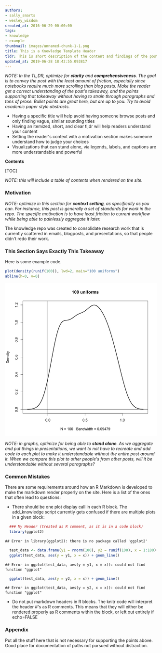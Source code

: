 ```yaml
---
authors:
- sally_smarts
- wesley_wisdom
created_at: 2016-06-29 00:00:00
tags:
- knowledge
- example
thumbnail: images/unnamed-chunk-1-1.png
title: This is a Knowledge Template Header
tldr: This is short description of the content and findings of the post.
updated_at: 2019-06-28 18:42:55.093817
---
```


_NOTE: In the TL,DR, optimize for **clarity** and **comprehensiveness**. The goal is to convey the post with the least amount of friction, especially since notebooks require much more scrolling than blog posts. Make the reader get a correct understanding of the post's takeaway, and the points supporting that takeaway without having to strain through paragraphs and tons of prose. Bullet points are great here, but are up to you. Try to avoid academic paper style abstracts._

* Having a specific title will help avoid having someone browse posts and only finding vague, similar sounding titles
* Having an itemized, short, and clear tl,dr will help readers understand your content
* Setting the reader's context with a motivation section makes someone understand how to judge your choices
* Visualizations that can stand alone, via legends, labels, and captions are more understandable and powerful

**Contents**

[TOC]

_NOTE: this will include a table of contents when rendered on the site._


### Motivation

_NOTE: optimize in this section for **context setting**, as specifically as you can. For instance, this post is generally a set of standards for work in the repo. The specific motivation is to have least friction to current workflow while being able to painlessly aggregate it later._

The knowledge repo was created to consolidate research work that is currently scattered in emails, blogposts, and presentations, so that people didn't redo their work. 

### This Section Says Exactly This Takeaway

Here is some example code.


```r
plot(density(runif(100)), lwd=2, main="100 uniforms")
abline(h=0, v=0)
```

![plot of chunk unnamed-chunk-1](images/unnamed-chunk-1-1.png)


_NOTE: in graphs, optimize for being able to **stand alone**. As we aggregate and put things in presentations, we want to not have to recreate and add code to each plot to make it understandable without the entire post around it. When we compare this plot to other people's from other posts, will it be understandable without several paragraphs?_


### Common Mistakes

There are some requirements around how an R Markdown is developed to make the markdown render properly on the site. Here is a list of the ones that often lead to questions:

 - There should be one plot display call in each R block. The add_knowledge script currently gets confused if there are multiple plots in a given block:


```r
  ### My Header (treated as R comment, as it is in a code block)
  library(ggplot2)
```

```
## Error in library(ggplot2): there is no package called 'ggplot2'
```

```r
  test_data <- data.frame(y1 = rnorm(100), y2 = runif(100), x = 1:100)
  ggplot(test_data, aes(y = y1, x = x)) + geom_line()
```

```
## Error in ggplot(test_data, aes(y = y1, x = x)): could not find function "ggplot"
```

```r
  ggplot(test_data, aes(y = y2, x = x)) + geom_line()
```

```
## Error in ggplot(test_data, aes(y = y2, x = x)): could not find function "ggplot"
```

 - Do not put markdown headers in R blocks. The knitr code will interpret the header #'s as R comments. This means that they will either be rendered properly as R comments within the block, or left out entirely if echo=FALSE

### Appendix

Put all the stuff here that is not necessary for supporting the points above. Good place for documentation of paths not pursued without distraction.